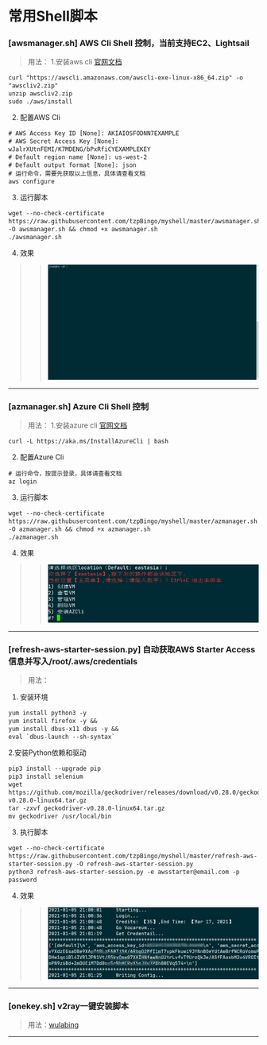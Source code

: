 常用Shell脚本
=========
###  [awsmanager.sh] AWS Cli Shell 控制，当前支持EC2、Lightsail
> 用法：
1.安装aws cli [官网文档](https://docs.aws.amazon.com/zh_cn/cli/latest/userguide/install-cliv2-linux.html)
```
curl "https://awscli.amazonaws.com/awscli-exe-linux-x86_64.zip" -o "awscliv2.zip"
unzip awscliv2.zip
sudo ./aws/install
```
2. 配置AWS Cli
```
# AWS Access Key ID [None]: AKIAIOSFODNN7EXAMPLE
# AWS Secret Access Key [None]: wJalrXUtnFEMI/K7MDENG/bPxRfiCYEXAMPLEKEY
# Default region name [None]: us-west-2
# Default output format [None]: json
# 运行命令，需要先获取以上信息，具体请查看文档
aws configure
```
3. 运行脚本
```
wget --no-check-certificate https://raw.githubusercontent.com/tzpBingo/myshell/master/awsmanager.sh -O awsmanager.sh && chmod +x awsmanager.sh
./awsmanager.sh
```
4. 效果
>> ![image](https://github.com/tzpBingo/myshell/blob/master/imgs/aws.gif)
---------------------------------------------------------------------------------

###  [azmanager.sh] Azure Cli Shell 控制
> 用法：
1.安装azure cli [官网文档](https://docs.microsoft.com/en-us/cli/azure/install-azure-cli-linux?pivots=script)
```
curl -L https://aka.ms/InstallAzureCli | bash
```
2. 配置Azure Cli
```
# 运行命令，按提示登录，具体请查看文档
az login
```
3. 运行脚本
```
wget --no-check-certificate https://raw.githubusercontent.com/tzpBingo/myshell/master/azmanager.sh -O azmanager.sh && chmod +x azmanager.sh
./azmanager.sh
```
4. 效果
>> ![image](https://github.com/tzpBingo/myshell/blob/master/imgs/az.jpg)
------------------------------------------------------------------------

###  [refresh-aws-starter-session.py] 自动获取AWS Starter Access 信息并写入/root/.aws/credentials
> 用法：
1. 安装环境
```
yum install python3 -y 
yum install firefox -y &&
yum install dbus-x11 dbus -y &&
eval `dbus-launch --sh-syntax`
```
2.安装Python依赖和驱动
```
pip3 install --upgrade pip
pip3 install selenium
wget  https://github.com/mozilla/geckodriver/releases/download/v0.28.0/geckodriver-v0.28.0-linux64.tar.gz
tar -zxvf geckodriver-v0.28.0-linux64.tar.gz
mv geckodriver /usr/local/bin
```
3. 执行脚本
```
wget --no-check-certificate  https://raw.githubusercontent.com/tzpBingo/myshell/master/refresh-aws-starter-session.py -O refresh-aws-starter-session.py
python3 refresh-aws-starter-session.py -e awsstarter@email.com -p password
```
4. 效果
>> ![image](https://github.com/tzpBingo/myshell/blob/master/imgs/refresh-aws-starter-session.jpg)
------------------------------------------------------------------------
###  [onekey.sh] v2ray一键安装脚本
> 用法：[wulabing](https://github.com/wulabing/V2Ray_ws-tls_bash_onekey)
---------

